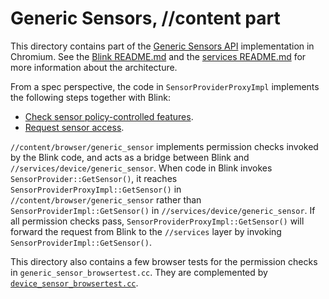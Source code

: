 # Generic Sensors, //content part

This directory contains part of the [Generic Sensors API](https://w3c.github.io/sensors) implementation in Chromium. See the [Blink README.md](/third_party/blink/renderer/modules/sensor/README.md) and the [services README.md](/services/device/generic_sensor/README.md) for more information about the architecture.

From a spec perspective, the code in `SensorProviderProxyImpl` implements the following steps together with Blink:

* [Check sensor policy-controlled features](https://w3c.github.io/sensors/#check-sensor-policy-controlled-features).
* [Request sensor access](https://w3c.github.io/sensors/#request-sensor-access).

`//content/browser/generic_sensor` implements permission checks invoked by the Blink code, and acts as a bridge between Blink and `//services/device/generic_sensor`. When code in Blink invokes `SensorProvider::GetSensor()`, it reaches `SensorProviderProxyImpl::GetSensor()` in `//content/browser/generic_sensor` rather than `SensorProviderImpl::GetSensor()` in `//services/device/generic_sensor`. If all permission checks pass, `SensorProviderProxyImpl::GetSensor()` will forward the request from Blink to the `//services` layer by invoking `SensorProviderImpl::GetSensor()`.

This directory also contains a few browser tests for the permission checks in `generic_sensor_browsertest.cc`. They are complemented by [`device_sensor_browsertest.cc`](/content/browser/device_sensors/device_sensor_browsertest.cc).
